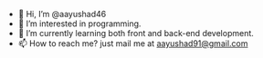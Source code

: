 - 👋 Hi, I’m @aayushad46
- 👀 I’m interested in programming.
- 🌱 I’m currently learning both front and back-end development.
- 📫 How to reach me? just mail me at aayushad91@gmail.com

<!---
aayushad46 is a ✨ special ✨ repository because its `README.md` (this file) appears on your GitHub profile.
You can click the Preview link to take a look at your changes.
--->
